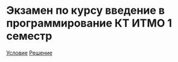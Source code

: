 # Экзамен по курсу введение в программирование КТ ИТМО 1 семестр
[Условие]([https://www.example.com](https://github.com/VMihail/prog-intro-exam/blob/master/Снимок%20экрана%202023-02-11%20в%2012.11.47.png)https://github.com/VMihail/prog-intro-exam/blob/master/Снимок%20экрана%202023-02-11%20в%2012.11.47.png)
[Решение](https://github.com/VMihail/prog-intro-exam/tree/master/java-solutions)
